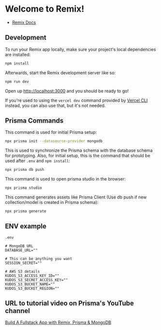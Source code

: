# Welcome to Remix!

- [Remix Docs](https://remix.run/docs)

## Development

To run your Remix app locally, make sure your project's local dependencies are installed:

```sh
npm install
```

Afterwards, start the Remix development server like so:

```sh
npm run dev
```

Open up [http://localhost:3000](http://localhost:3000) and you should be ready to go!

If you're used to using the `vercel dev` command provided by [Vercel CLI](https://vercel.com/cli) instead, you can also use that, but it's not needed.

## Prisma Commands

This command is used for initial Prisma setup:

```bash
npx prisma init --datasource-provider mongodb
```

This is used to synchronize the Prisma schema with the database schema for prototyping.
Also, for initial setup, this is the command that should be used after `.env` and `npm install`:

```bash
npx prisma db push
```

This command is used to open prisma studio in the browser:

```bash
npx prisma studio
```

This command generates assets like Prisma Client (Use db push if new collection/model is created in Prisma schema):

```bash
npx prisma generate
```

## ENV example

`.env`

```
# MongoDB URL
DATABASE_URL=""

# This can be anything you want
SESSION_SECRET=""

# AWS S3 details
KUDOS_S3_ACCESS_KEY_ID=""
KUDOS_S3_SECRET_ACCESS_KEY=""
KUDOS_S3_BUCKET_NAME=""
KUDOS_S3_BUCKET_REGION=""
```

## URL to tutorial video on Prisma's YouTube channel

[Build A Fullstack App with Remix, Prisma & MongoDB](https://www.youtube.com/watch?v=4tXGRe5CDDg)
